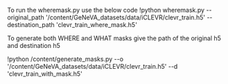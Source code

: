 To run the wheremask.py use the below code
!python wheremask.py --original_path '/content/GeNeVA_datasets/data/iCLEVR/clevr_train.h5' --destination_path 'clevr_train_where_mask.h5'

To generate both WHERE and WHAT masks
give the path of the original h5 and destination h5

!python /content/generate_masks.py --o '/content/GeNeVA_datasets/data/iCLEVR/clevr_train.h5' --d 'clevr_train_with_mask.h5'
